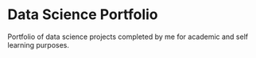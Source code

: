 # Data Science Portfolio
Portfolio of data science projects completed by me for academic and self learning  purposes.

